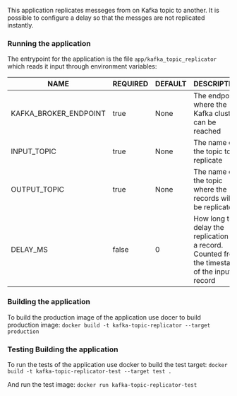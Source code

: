 This application replicates messeges from on Kafka topic to another. It is possible to configure a delay so that the messges are not replicated instantly. 

### Running the application

The entrypoint for the application is the file `app/kafka_topic_replicator` which reads it input through environment variables:

| NAME  | REQUIRED  | DEFAULT  | DESCRIPTION  |
|---|---|---|---|
|KAFKA_BROKER_ENDPOINT   | true  | None  | The endpoint where the Kafka cluster can be reached  |  
|  INPUT_TOPIC | true  |  None | The name of the topic to replicate  |   
|  OUTPUT_TOPIC | true  | None  | The name of the topic where the records will be replicated   |   |
|  DELAY_MS | false |  0 | How long to delay the replication of a record. Counted from the timestamp of the input record  |

### Building the application 
To build the production image of the application use docer to build production image: 
`docker build -t kafka-topic-replicator --target production`

### Testing Building the application

To run the tests of the application use docker to build the test target:
`docker build -t kafka-topic-replicator-test --target test .`

And run the test image:
`docker run kafka-topic-replicator-test` 


